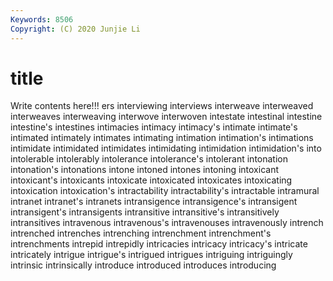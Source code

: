 ```yaml
---
Keywords: 8506
Copyright: (C) 2020 Junjie Li
---
```


# title

Write contents here!!!
ers 
interviewing 
interviews 
interweave 
interweaved 
interweaves 
interweaving 
interwove 
interwoven 
intestate
intestinal 
intestine 
intestine's 
intestines 
intimacies 
intimacy 
intimacy's 
intimate 
intimate's 
intimated
intimately 
intimates 
intimating 
intimation 
intimation's 
intimations 
intimidate 
intimidated 
intimidates 
intimidating
intimidation 
intimidation's 
into 
intolerable 
intolerably 
intolerance 
intolerance's 
intolerant 
intonation 
intonation's
intonations 
intone 
intoned 
intones 
intoning 
intoxicant 
intoxicant's 
intoxicants 
intoxicate 
intoxicated
intoxicates 
intoxicating 
intoxication 
intoxication's 
intractability 
intractability's 
intractable 
intramural 
intranet 
intranet's
intranets 
intransigence 
intransigence's 
intransigent 
intransigent's 
intransigents 
intransitive 
intransitive's 
intransitively 
intransitives
intravenous 
intravenous's 
intravenouses 
intravenously 
intrench 
intrenched 
intrenches 
intrenching 
intrenchment 
intrenchment's
intrenchments 
intrepid 
intrepidly 
intricacies 
intricacy 
intricacy's 
intricate 
intricately 
intrigue 
intrigue's
intrigued 
intrigues 
intriguing 
intriguingly 
intrinsic 
intrinsically 
introduce 
introduced 
introduces 
introducing
